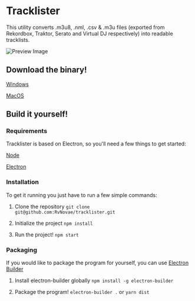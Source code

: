 # Tracklister

This utility converts .m3u8, .nml, .csv & .m3u files (exported from Rekordbox, Traktor, 
Serato and Virtual DJ respectively) into readable tracklists.

![Preview Image](https://puu.sh/DOpO7/18a2361bcb.png)

## Download the binary!

[Windows](https://we.tl/t-RmjnbYV1F3)

[MacOS](https://we.tl/t-iUVmfNfO3s)   

## Build it yourself!

### Requirements
Tracklister is based on Electron, so you'll need a few things to get started:

[Node](https://nodejs.org)

[Electron](https://electronjs.org/)

### Installation
To get it running you just have to run a few simple commands:

1. Clone the repository
`git clone git@github.com:RvNovae/tracklister.git`

2. Initialize the project
`npm install`

3. Run the project!
`npm start`

### Packaging
If you would like to package the program for yourself, you can use [Electron Builder](https://github.com/electron-userland/electron-builder)

1. Install electron-builder globally
`npm install -g electron-builder`

2. Package the program!
`electron-builder .` or `yarn dist`
